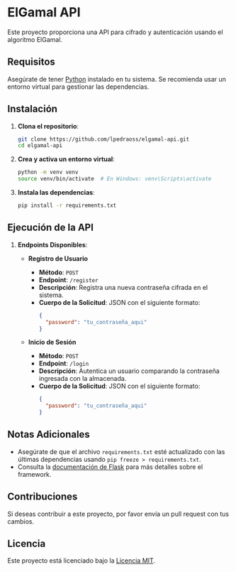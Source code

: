 # ElGamal API

Este proyecto proporciona una API para cifrado y autenticación usando el algoritmo ElGamal.

## Requisitos

Asegúrate de tener [Python](https://www.python.org/downloads/) instalado en tu sistema. Se recomienda usar un entorno virtual para gestionar las dependencias.

## Instalación

1. **Clona el repositorio**:

    ```bash
    git clone https://github.com/lpedraoss/elgamal-api.git
    cd elgamal-api
    ```

2. **Crea y activa un entorno virtual**:

    ```bash
    python -m venv venv
    source venv/bin/activate  # En Windows: venv\Scripts\activate
    ```

3. **Instala las dependencias**:

    ```bash
    pip install -r requirements.txt
    ```

## Ejecución de la API
1. **Endpoints Disponibles**:

    - **Registro de Usuario**
      - **Método**: `POST`
      - **Endpoint**: `/register`
      - **Descripción**: Registra una nueva contraseña cifrada en el sistema.
      - **Cuerpo de la Solicitud**: JSON con el siguiente formato:
        ```json
        {
          "password": "tu_contraseña_aqui"
        }
        ```

    - **Inicio de Sesión**
      - **Método**: `POST`
      - **Endpoint**: `/login`
      - **Descripción**: Autentica un usuario comparando la contraseña ingresada con la almacenada.
      - **Cuerpo de la Solicitud**: JSON con el siguiente formato:
        ```json
        {
          "password": "tu_contraseña_aqui"
        }
        ```


## Notas Adicionales

- Asegúrate de que el archivo `requirements.txt` esté actualizado con las últimas dependencias usando `pip freeze > requirements.txt`.
- Consulta la [documentación de Flask](https://flask.palletsprojects.com/) para más detalles sobre el framework.

## Contribuciones

Si deseas contribuir a este proyecto, por favor envía un pull request con tus cambios.

## Licencia

Este proyecto está licenciado bajo la [Licencia MIT](LICENSE).
